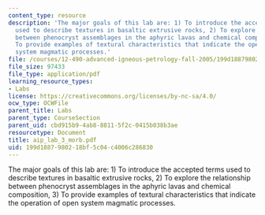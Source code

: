 ```yaml
---
content_type: resource
description: 'The major goals of this lab are: 1) To introduce the accepted terms
  used to describe textures in basaltic extrusive rocks, 2) To explore the relationship
  between phenocryst assemblages in the aphyric lavas and chemical composition, 3)
  To provide examples of textural characteristics that indicate the operation of open
  system magmatic processes.'
file: /courses/12-490-advanced-igneous-petrology-fall-2005/199d1887980218bf5c04c4006c286830_aip_lab_3_morb.pdf
file_size: 97433
file_type: application/pdf
learning_resource_types:
- Labs
license: https://creativecommons.org/licenses/by-nc-sa/4.0/
ocw_type: OCWFile
parent_title: Labs
parent_type: CourseSection
parent_uid: cbd915b9-4ab8-8811-5f2c-0415b038b3ae
resourcetype: Document
title: aip_lab_3_morb.pdf
uid: 199d1887-9802-18bf-5c04-c4006c286830
---
```

The major goals of this lab are: 1) To introduce the accepted terms used to describe textures in basaltic extrusive rocks, 2) To explore the relationship between phenocryst assemblages in the aphyric lavas and chemical composition, 3) To provide examples of textural characteristics that indicate the operation of open system magmatic processes.